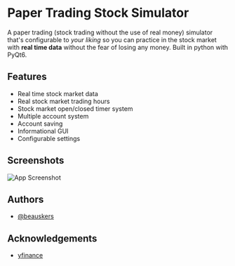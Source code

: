 # Paper Trading Stock Simulator

A paper trading (stock trading without the use of real money) simulator that's configurable to *your liking* so you can practice in the stock market with **real time data** without the fear of losing any money. Built in python with PyQt6.
## Features

- Real time stock market data
- Real stock market trading hours
- Stock market open/closed timer system
- Multiple account system
- Account saving
- Informational GUI
- Configurable settings
## Screenshots

![App Screenshot]()


## Authors

- [@beauskers](https://www.github.com/beauskers)


## Acknowledgements

 - [yfinance](https://pypi.org/project/yfinance/)
